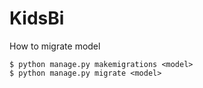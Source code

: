 # KidsBi

How to migrate model
```
$ python manage.py makemigrations <model>
$ python manage.py migrate <model>
```

